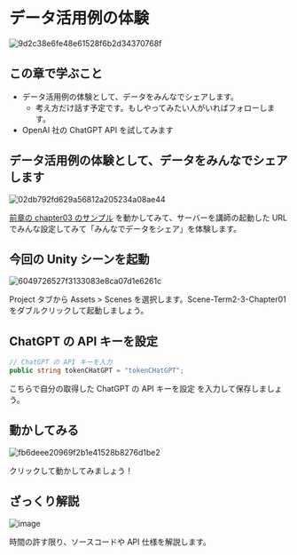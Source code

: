 # データ活用例の体験

![9d2c38e6fe48e61528f6b2d34370768f](https://i.gyazo.com/9d2c38e6fe48e61528f6b2d34370768f.png)

## この章で学ぶこと

- データ活用例の体験として、データをみんなでシェアします。
  - 考え方だけ話す予定です。もしやってみたい人がいればフォローします。
- OpenAI 社の ChatGPT API を試してみます

## データ活用例の体験として、データをみんなでシェアします

![02db792fd629a56812a205234a08ae44](https://i.gyazo.com/02db792fd629a56812a205234a08ae44.png)

[前章の chapter03 のサンプル](../term2-2/00-chapter03.md) を動かしてみて、サーバーを講師の起動した URL でみんな設定してみて「みんなでデータをシェア」を体験します。

## 今回の Unity シーンを起動

![6049726527f3133083e8ca07d1e6261c](https://i.gyazo.com/6049726527f3133083e8ca07d1e6261c.png)

Project タブから Assets > Scenes を選択します。Scene-Term2-3-Chapter01 をダブルクリックして起動しましょう。

## ChatGPT の API キーを設定

```csharp
// ChatGPT の API キーを入力
public string tokenCHatGPT = "tokenCHatGPT";
```

こちらで自分の取得した ChatGPT の API キーを設定 を入力して保存しましょう。

## 動かしてみる

![fb6deee20969f2b1e41528b8276d1be2](https://i.gyazo.com/fb6deee20969f2b1e41528b8276d1be2.png)

クリックして動かしてみましょう！

## ざっくり解説

![image](https://i.gyazo.com/aba8ccd625e7320883851b71ebd0caf2.png)

時間の許す限り、ソースコードや API 仕様を解説します。